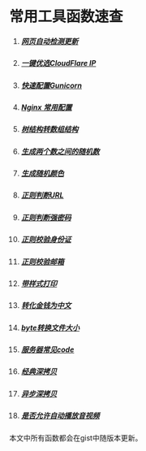 # 常用工具函数速查

1. ##### [网页自动检测更新](https://gist.github.com/rirh/da66b694978b75969c28accf0d22d352)

2. ##### [一键优选CloudFlare IP](https://gist.github.com/rirh/d28f13dcda6b6de953973d95525c6d23)

3. ##### [快速配置Gunicorn](https://gist.github.com/rirh/d2208b0f908b9962d1eb059e6ee9a8bb)

4. ##### [Nginx 常用配置](https://gist.github.com/rirh/a6ed7a8c0660c9a4b4167ed42a5b1151)

5. ##### [树结构转数组结构](https://gist.github.com/rirh/943b5b89e1e6fef3277aa45acc91d57f)

6. ##### [生成两个数之间的随机数](https://gist.github.com/rirh/18f28acc824343ad6a99214f88b089b3)

7. ##### [生成随机颜色](https://gist.github.com/rirh/9be6ac0a087eeb1c79179d400b6c7ac7)

8. ##### [正则判断URL](https://gist.github.com/rirh/9e8eff9981dd9407e2d948b34e6b426a)

9. ##### [正则判断强密码](https://gist.github.com/rirh/9b2d3038c4ceafdb32672d7dc9375a8a)

10. ##### [正则校验身份证](https://gist.github.com/rirh/da9005ed583f5d12697967de676f5dda)

11. ##### [正则校验邮箱](https://gist.github.com/rirh/7d503e408085504c9f91f5eb13cdc1e5)

12. ##### [带样式打印](https://gist.github.com/rirh/2ef4b6cf00ff2ca586b56dd2f642bf65)

13. ##### [转化金钱为中文](https://gist.github.com/rirh/9bfb8c12b0c8fbb7dbc88530ea9bcb65)

14. ##### [byte转换文件大小](https://gist.github.com/rirh/208895f28b12e506cf23dd9f2e2966c4)

15. ##### [服务器常见code](https://gist.github.com/rirh/b2f81a5ebd957ded4d93be252280acc2)

16. ##### [经典深拷贝](https://gist.github.com/rirh/378ba52e2c01d56535ff609d97fa7a6e)

17. ##### [异步深拷贝](https://gist.github.com/rirh/3c4bc34802a4091b84c0cb155b8de6c0)

18. ##### [是否允许自动播放音视频](https://gist.github.com/rirh/8f0e4b1f35dca1735efa6584e15b919d)

    



本文中所有函数都会在gist中随版本更新。

